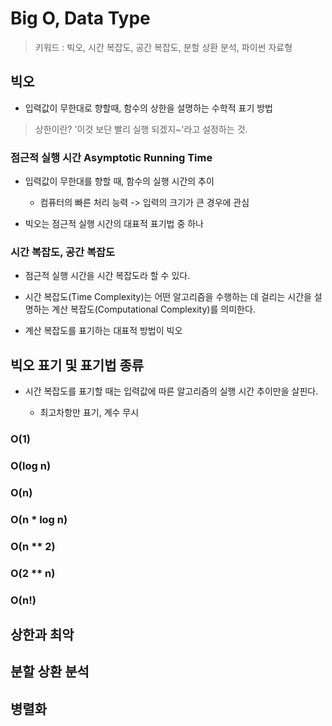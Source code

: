 # Big O, Data Type

> 키워드 : 빅오, 시간 복잡도, 공간 복잡도, 분할 상환 분석, 파이썬 자료형

## 빅오

- 입력값이 무한대로 향할때, 함수의 상한을 설명하는 수학적 표기 방법

> 상한이란? '이것 보단 빨리 실행 되겠지~'라고 설정하는 것.

### 점근적 실행 시간 Asymptotic Running Time

- 입력값이 무한대를 향할 때, 함수의 실행 시간의 추이

    - 컴퓨터의 빠른 처리 능력 -> 입력의 크기가 큰 경우에 관심

- 빅오는 점근적 실행 시간의 대표적 표기법 중 하나

### 시간 복잡도, 공간 복잡도

- 점근적 실행 시간을 시간 복잡도라 할 수 있다.

- 시간 복잡도(Time Complexity)는 어떤 알고리즘을 수행하는 데 걸리는 시간을 설명하는 계산 복잡도(Computational Complexity)를 의미한다.

- 계산 복잡도를 표기하는 대표적 방법이 빅오

## 빅오 표기 및 표기법 종류

- 시간 복잡도를 표기할 때는 입력값에 따른 알고리즘의 실행 시간 추이만을 살핀다.

    - 최고차항만 표기, 계수 무시

### O(1)

### O(log n)

### O(n)

### O(n * log n)

### O(n ** 2)

### O(2 ** n)

### O(n!)


## 상한과 최악

## 분할 상환 분석

## 병렬화

